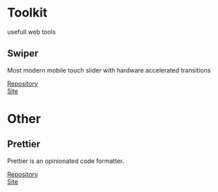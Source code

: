 # Toolkit
usefull web tools

<h2>Swiper</h2>
<p>Most modern mobile touch slider with hardware accelerated transitions</p>
<a href="https://github.com/nolimits4web/swiper">Repository</a><br>
<a href="http://idangero.us/swiper/">Site</a>





<h1>Other</h1>
<h2>Prettier</h2>
<p>Prettier is an opinionated code formatter. </p>
<a href="https://github.com/prettier/prettier">Repository</a><br>
<a href="https://prettier.io">Site</a>
